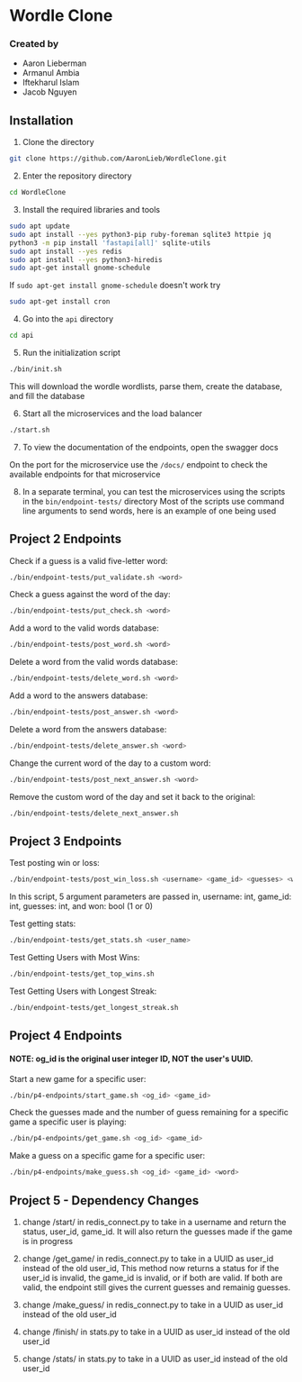 # Wordle Clone

### Created by
* Aaron Lieberman
* Armanul Ambia
* Iftekharul Islam
* Jacob Nguyen

## Installation

1. Clone the directory
```bash
git clone https://github.com/AaronLieb/WordleClone.git
```

2. Enter the repository directory
```bash
cd WordleClone
```

3. Install the required libraries and tools
```bash
sudo apt update
sudo apt install --yes python3-pip ruby-foreman sqlite3 httpie jq
python3 -m pip install 'fastapi[all]' sqlite-utils
sudo apt install --yes redis
sudo apt install --yes python3-hiredis
sudo apt-get install gnome-schedule
```
If `sudo apt-get install gnome-schedule` doesn't work try
```bash
sudo apt-get install cron
```

4. Go into the `api` directory
```bash
cd api
```

5. Run the initialization script
```bash
./bin/init.sh
```
This will download the wordle wordlists, parse them, create the database, and fill the database

6. Start all the microservices and the load balancer
```bash
./start.sh
```

7. To view the documentation of the endpoints, open the swagger docs

On the port for the microservice use the `/docs/` endpoint to check the available endpoints for that microservice

8. In a separate terminal, you can test the microservices using the scripts in the `bin/endpoint-tests/` directory
Most of the scripts use command line arguments to send words, here is an example of one being used

## Project 2 Endpoints

Check if a guess is a valid five-letter word:
```bash
./bin/endpoint-tests/put_validate.sh <word>
```

Check a guess against the word of the day:
```bash
./bin/endpoint-tests/put_check.sh <word>
```

Add a word to the valid words database:
```bash
./bin/endpoint-tests/post_word.sh <word>
```

Delete a word from the valid words database:
```bash
./bin/endpoint-tests/delete_word.sh <word>
```

Add a word to the answers database:
```bash
./bin/endpoint-tests/post_answer.sh <word>
```

Delete a word from the answers database:
```bash
./bin/endpoint-tests/delete_answer.sh <word>
```

Change the current word of the day to a custom word:
```bash
./bin/endpoint-tests/post_next_answer.sh <word>
```

Remove the custom word of the day and set it back to the original:
```bash
./bin/endpoint-tests/delete_next_answer.sh
```


## Project 3 Endpoints

Test posting win or loss:
```bash
./bin/endpoint-tests/post_win_loss.sh <username> <game_id> <guesses> <won>
```
In this script, 5 argument parameters are passed in, username: int, game_id: int, guesses: int, and won: bool (1 or 0)

Test getting stats:
```bash
./bin/endpoint-tests/get_stats.sh <user_name>
```

Test Getting Users with Most Wins:
```bash
./bin/endpoint-tests/get_top_wins.sh
```

Test Getting Users with Longest Streak:
```bash
./bin/endpoint-tests/get_longest_streak.sh
```


## Project 4 Endpoints

#### NOTE: og_id is the original user integer ID, NOT the user's UUID.

Start a new game for a specific user:
```bash
./bin/p4-endpoints/start_game.sh <og_id> <game_id>
```

Check the guesses made and the number of guess remaining for a specific game a specific user is playing:
```bash
./bin/p4-endpoints/get_game.sh <og_id> <game_id>
```

Make a guess on a specific game for a specific user:
```bash
./bin/p4-endpoints/make_guess.sh <og_id> <game_id> <word>
```


## Project 5 - Dependency Changes
1. change /start/ in redis_connect.py to take in a username and return the status, user_id, game_id. It will also return the guesses made if the game is in progress

2. change /get_game/ in redis_connect.py to take in a UUID as user_id instead of the old user_id, This method now returns a status for if the user_id is invalid, the game_id is invalid, or if both are valid. If both are valid, the endpoint still gives the current guesses and remainig guesses.

3. change /make_guess/ in redis_connect.py to take in a UUID as user_id instead of the old user_id

4. change /finish/ in stats.py to take in a UUID as user_id instead of the old user_id

5. change /stats/ in stats.py to take in a UUID as user_id instead of the old user_id